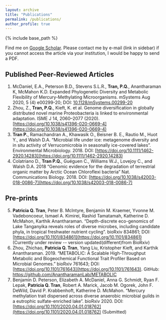 ```yaml
---
layout: archive
title: "Publications"
permalink: /publications/
author_profile: true
---
```


{% include base_path %}

Find me on [Google Scholar](https://scholar.google.com/citations?user=NVhtx1YAAAAJ&hl=en). Please contact me by e-mail (link in sidebar) if you cannot access the article via your institution, I would be happy to send a PDF.


## Published Peer-Reviewed Articles
1. McDaniel, E.A., Peterson B.D., Stevens S.L.R., **Tran, P.Q.**, Anantharaman K, McMahon K.D. Expanded Phylogenetic Diversity and Metabolic Flexibility of Mercury-Methylating Microorganisms. mSystems Aug 2020, 5 (4) e00299-20; DOI: [10.1128/mSystems.00299-20](https://msystems.asm.org/content/5/4/e00299-20)
2.	Zhou, Z., **Tran, P.Q.**, Kieft, K. et al. Genome diversification in globally distributed novel marine Proteobacteria is linked to environmental adaptation. ISME J 14, 2060–2077 (2020). [https://doi.org/10.1038/s41396-020-0669-4](https://doi.org/10.1038/s41396-020-0669-4)
3.	**Tran P.**, Ramachandran A., Khawasik O., Beisner B. E., Rautio M., Huot Y., and Walsh D.A. “Microbial life under ice: metagenome diversity and in situ activity of Verrucomicrobia in seasonally ice-covered lakes”. Environmental Microbiology. 2018. DOI: [https://doi.org/10.1111/1462-2920.14283](https://doi.org/10.1111/1462-2920.14283) 
4.	Colatriano D., **Tran P.Q.**, Guéguen C., Williams W.J., Lovejoy C., and Walsh D.A. 2018 “Genomic evidence for the degradation of terrestrial organic matter by Arctic Ocean Chloroflexi bacteria” Nat. Communications Biology. 2018. DOI:
[https://doi.org/10.1038/s42003-018-0086-7](https://doi.org/10.1038/s42003-018-0086-7)	

## Pre-prints 
5.	**Patricia Q. Tran**, Peter B. McIntyre, Benjamin M. Kraemer, Yvonne M. Vadeboncoeur, Ismael A. Kimirei, Rashid Tamatamah, Katherine D. McMahon, Karthik Anantharaman. “Depth-discrete eco-genomics of Lake Tanganyika reveals roles of diverse microbes, including candidate phyla, in tropical freshwater nutrient cycling”. bioRxiv 834861; DOI: [https://doi.org/10.1101/834861](https://doi.org/10.1101/834861)  (Currently under review -- version updated(different)from BioRxiv)
6.	Zhou, Zhichao, **Patricia Q. Tran**, Yang Liu, Kristopher Kieft, and Karthik Anantharaman. 2019. “METABOLIC: A Scalable High-Throughput Metabolic and Biogeochemical Functional Trait Profiler Based on Microbial Genomes.” bioRxiv 761643; DOI: [https://doi.org/10.1101/761643](https://doi.org/10.1101/761643). GitHub: https://github.com/AnantharamanLab/METABOLIC 
7. Benjamin D. Peterson, Elizabeth A. McDaniel, Anna G. Schmidt, Ryan F. Lepak, **Patricia Q. Tran**, Robert A. Marick, Jacob M. Ogorek, John F. DeWild, David P. Krabbenhoft, Katherine D. McMahon. “Mercury methylation trait dispersed across diverse anaerobic microbial guilds in a eutrophic sulfate-enriched lake”. bioRxiv 2020. DOI: [https://doi.org/10.1101/2020.04.01.018762](https://doi.org/10.1101/2020.04.01.018762) (Submitted)

